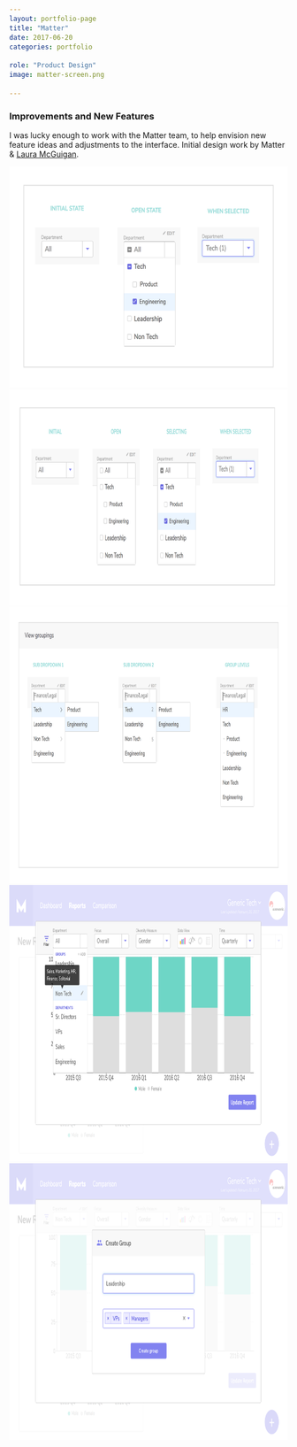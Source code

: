 ```yaml
---
layout: portfolio-page
title: "Matter"
date: 2017-06-20
categories: portfolio

role: "Product Design"
image: matter-screen.png

---
```



### Improvements and New Features

I was lucky enough to work with the Matter team, to help envision new feature ideas and adjustments to the interface. Initial design work by Matter & <a href="http://www.lauramcguigan.com/" target="_blank">Laura McGuigan</a>.


<div class="nd-portfolio__images center">
	<img src="/assets/images/folio/m-groupings__flow-1.png"  height="400px" />
</div>

<div class="nd-portfolio__images center">
	<img src="/assets/images/folio/m-groupings__flow-1b.png"  height="390px" />
</div>

<div class="nd-portfolio__images center">
	<img src="/assets/images/folio/m-groupings__view.png"  height="500px" />
</div>

<div class="nd-portfolio__images center">
	<img src="/assets/images/folio/m-groupings-2@2x.png"  height="500px" />
</div>

<div class="nd-portfolio__images center">
	<img src="/assets/images/folio/m-groupings-9@2x.png"  height="500px" />
</div>

